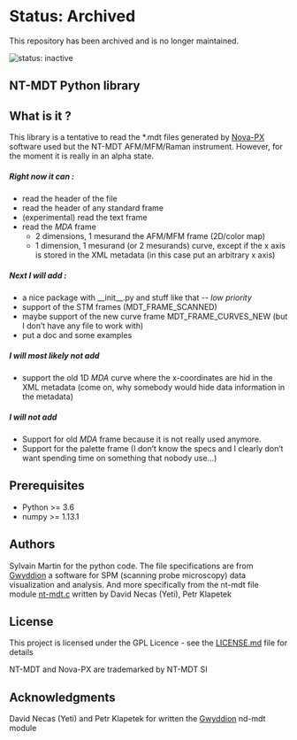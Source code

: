 # Status: Archived
This repository has been archived and is no longer maintained.

![status: inactive](https://img.shields.io/badge/status-inactive-red.svg)

NT-MDT Python library
-----------------------


## What is it ?
This library is a tentative to read the *.mdt files generated by [Nova-PX](http://www.ntmdt-si.com/automated-afm/atomic-force-microscope-next) software used but the NT-MDT AFM/MFM/Raman instrument. However, for the moment it is really in an alpha state.


##### Right now it can :
 - read the header of the file
 - read the header of any standard frame
 - (experimental) read the text frame
 - read the _MDA_ frame 
    - 2 dimensions, 1 mesurand the AFM/MFM frame (2D/color map)
    - 1 dimension, 1 mesurand (or 2 mesurands) curve, except if the x axis is stored in the XML metadata (in this case put an arbitrary x axis)

##### Next I will add :
 - a nice package with \_\_init__.py and stuff like that -- *low priority*
 - support of the STM frames (MDT_FRAME_SCANNED) 
 - maybe support of the new curve frame MDT_FRAME_CURVES_NEW (but I don’t have any file to work with)
 - put a doc and some examples
 
##### I will most likely not add
 - support the old 1D _MDA_ curve where the x-coordinates are hid in the XML metadata (come on, why somebody would hide data information in the metadata)


##### I will not add
 - Support for old _MDA_ frame because it is not really used anymore.
 - Support for the palette frame (I don’t know the specs and I clearly don’t want spending time on something that nobody use...)
 
## Prerequisites
 - Python >= 3.6
 - numpy >= 1.13.1


## Authors

Sylvain Martin for the python code. 
The file specifications are from [Gwyddion](http://gwyddion.net/) a software for SPM (scanning probe microscopy) data visualization and analysis. 
And more specifically from the nt-mdt file module [nt-mdt.c](https://sourceforge.net/p/gwyddion/code/HEAD/tree/trunk/gwyddion/modules/file/nt-mdt.c) written by David Necas (Yeti), Petr Klapetek

## License

This project is licensed under the GPL Licence - see the [LICENSE.md](LICENSE.md) file for details

NT-MDT and Nova-PX are trademarked by NT-MDT SI

## Acknowledgments

David Necas (Yeti) and Petr Klapetek for written the [Gwyddion](http://gwyddion.net/) nd-mdt module
